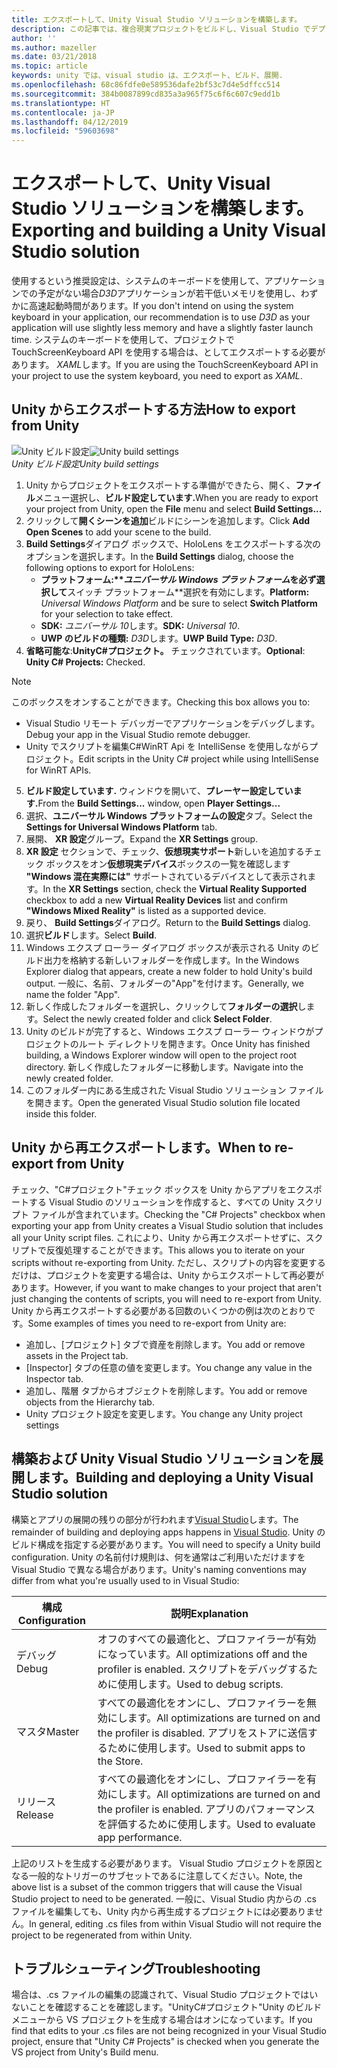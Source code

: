 ```yaml
---
title: エクスポートして、Unity Visual Studio ソリューションを構築します。
description: この記事では、複合現実プロジェクトをビルドし、Visual Studio でデプロイできるように Unity からエクスポートします。
author: ''
ms.author: mazeller
ms.date: 03/21/2018
ms.topic: article
keywords: unity では、visual studio は、エクスポート、ビルド、展開.
ms.openlocfilehash: 68c86fdfe0e589536dafe2bf53c7d4e5dffcc514
ms.sourcegitcommit: 384b0087899cd835a3a965f75c6f6c607c9edd1b
ms.translationtype: HT
ms.contentlocale: ja-JP
ms.lasthandoff: 04/12/2019
ms.locfileid: "59603698"
---
```

# <a name="exporting-and-building-a-unity-visual-studio-solution"></a><span data-ttu-id="6f850-104">エクスポートして、Unity Visual Studio ソリューションを構築します。</span><span class="sxs-lookup"><span data-stu-id="6f850-104">Exporting and building a Unity Visual Studio solution</span></span>

<span data-ttu-id="6f850-105">使用するという推奨設定は、システムのキーボードを使用して、アプリケーションでの予定がない場合*D3D*アプリケーションが若干低いメモリを使用し、わずかに高速起動時間があります。</span><span class="sxs-lookup"><span data-stu-id="6f850-105">If you don't intend on using the system keyboard in your application, our recommendation is to use *D3D* as your application will use slightly less memory and have a slightly faster launch time.</span></span> <span data-ttu-id="6f850-106">システムのキーボードを使用して、プロジェクトで TouchScreenKeyboard API を使用する場合は、としてエクスポートする必要があります。 *XAML*します。</span><span class="sxs-lookup"><span data-stu-id="6f850-106">If you are using the TouchScreenKeyboard API in your project to use the system keyboard, you need to export as *XAML*.</span></span>

## <a name="how-to-export-from-unity"></a><span data-ttu-id="6f850-107">Unity からエクスポートする方法</span><span class="sxs-lookup"><span data-stu-id="6f850-107">How to export from Unity</span></span>

<span data-ttu-id="6f850-108">![Unity ビルド設定](images/unitybuildsettings-300px.png)</span><span class="sxs-lookup"><span data-stu-id="6f850-108">![Unity build settings](images/unitybuildsettings-300px.png)</span></span><br>
<span data-ttu-id="6f850-109">*Unity ビルド設定*</span><span class="sxs-lookup"><span data-stu-id="6f850-109">*Unity build settings*</span></span>

1. <span data-ttu-id="6f850-110">Unity からプロジェクトをエクスポートする準備ができたら、開く、**ファイル**メニュー選択し、**ビルド設定しています.**</span><span class="sxs-lookup"><span data-stu-id="6f850-110">When you are ready to export your project from Unity, open the **File** menu and select **Build Settings...**</span></span>
2. <span data-ttu-id="6f850-111">クリックして**開くシーンを追加**ビルドにシーンを追加します。</span><span class="sxs-lookup"><span data-stu-id="6f850-111">Click **Add Open Scenes** to add your scene to the build.</span></span>
3. <span data-ttu-id="6f850-112">**Build Settings**ダイアログ ボックスで、HoloLens をエクスポートする次のオプションを選択します。</span><span class="sxs-lookup"><span data-stu-id="6f850-112">In the **Build Settings** dialog, choose the following options to export for HoloLens:</span></span>
   * <span data-ttu-id="6f850-113">**プラットフォーム:\*\**ユニバーサル Windows プラットフォーム*を必ず選択して**スイッチ プラットフォーム\*\*選択を有効にします。</span><span class="sxs-lookup"><span data-stu-id="6f850-113">**Platform:** *Universal Windows Platform* and be sure to select **Switch Platform** for your selection to take effect.</span></span>
   * <span data-ttu-id="6f850-114">**SDK:**  *ユニバーサル 10*します。</span><span class="sxs-lookup"><span data-stu-id="6f850-114">**SDK:** *Universal 10*.</span></span>
   * <span data-ttu-id="6f850-115">**UWP のビルドの種類:**  *D3D*します。</span><span class="sxs-lookup"><span data-stu-id="6f850-115">**UWP Build Type:** *D3D*.</span></span>
4. <span data-ttu-id="6f850-116">**省略可能な**:**UnityC#プロジェクト。** チェックされています。</span><span class="sxs-lookup"><span data-stu-id="6f850-116">**Optional**: **Unity C# Projects:** Checked.</span></span>

>[!NOTE]
><span data-ttu-id="6f850-117">このボックスをオンすることができます。</span><span class="sxs-lookup"><span data-stu-id="6f850-117">Checking this box allows you to:</span></span>
>* <span data-ttu-id="6f850-118">Visual Studio リモート デバッガーでアプリケーションをデバッグします。</span><span class="sxs-lookup"><span data-stu-id="6f850-118">Debug your app in the Visual Studio remote debugger.</span></span>
>* <span data-ttu-id="6f850-119">Unity でスクリプトを編集C#WinRT Api を IntelliSense を使用しながらプロジェクト。</span><span class="sxs-lookup"><span data-stu-id="6f850-119">Edit scripts in the Unity C# project while using IntelliSense for WinRT APIs.</span></span>

5. <span data-ttu-id="6f850-120">**ビルド設定しています.** ウィンドウを開いて、**プレーヤー設定しています.**</span><span class="sxs-lookup"><span data-stu-id="6f850-120">From the **Build Settings...** window, open **Player Settings...**</span></span>
6. <span data-ttu-id="6f850-121">選択、**ユニバーサル Windows プラットフォームの設定**タブ。</span><span class="sxs-lookup"><span data-stu-id="6f850-121">Select the **Settings for Universal Windows Platform** tab.</span></span>
7. <span data-ttu-id="6f850-122">展開、 **XR 設定**グループ。</span><span class="sxs-lookup"><span data-stu-id="6f850-122">Expand the **XR Settings** group.</span></span>
8. <span data-ttu-id="6f850-123">**XR 設定** セクションで、チェック、**仮想現実サポート**新しいを追加するチェック ボックスをオン**仮想現実デバイス**ボックスの一覧を確認します **"Windows 混在実際には"** サポートされているデバイスとして表示されます。</span><span class="sxs-lookup"><span data-stu-id="6f850-123">In the **XR Settings** section, check the **Virtual Reality Supported** checkbox to add a new **Virtual Reality Devices** list and confirm **"Windows Mixed Reality"** is listed as a supported device.</span></span>
9. <span data-ttu-id="6f850-124">戻り、 **Build Settings**ダイアログ。</span><span class="sxs-lookup"><span data-stu-id="6f850-124">Return to the **Build Settings** dialog.</span></span>
10. <span data-ttu-id="6f850-125">選択**ビルド**します。</span><span class="sxs-lookup"><span data-stu-id="6f850-125">Select **Build**.</span></span>
11. <span data-ttu-id="6f850-126">Windows エクスプ ローラー ダイアログ ボックスが表示される Unity のビルド出力を格納する新しいフォルダーを作成します。</span><span class="sxs-lookup"><span data-stu-id="6f850-126">In the Windows Explorer dialog that appears, create a new folder to hold Unity's build output.</span></span> <span data-ttu-id="6f850-127">一般に、名前、フォルダーの"App"を付けます。</span><span class="sxs-lookup"><span data-stu-id="6f850-127">Generally, we name the folder "App".</span></span>
12. <span data-ttu-id="6f850-128">新しく作成したフォルダーを選択し、クリックして**フォルダーの選択**します。</span><span class="sxs-lookup"><span data-stu-id="6f850-128">Select the newly created folder and click **Select Folder**.</span></span>
13. <span data-ttu-id="6f850-129">Unity のビルドが完了すると、Windows エクスプ ローラー ウィンドウがプロジェクトのルート ディレクトリを開きます。</span><span class="sxs-lookup"><span data-stu-id="6f850-129">Once Unity has finished building, a Windows Explorer window will open to the project root directory.</span></span> <span data-ttu-id="6f850-130">新しく作成したフォルダーに移動します。</span><span class="sxs-lookup"><span data-stu-id="6f850-130">Navigate into the newly created folder.</span></span>
14. <span data-ttu-id="6f850-131">このフォルダー内にある生成された Visual Studio ソリューション ファイルを開きます。</span><span class="sxs-lookup"><span data-stu-id="6f850-131">Open the generated Visual Studio solution file located inside this folder.</span></span>

## <a name="when-to-re-export-from-unity"></a><span data-ttu-id="6f850-132">Unity から再エクスポートします。</span><span class="sxs-lookup"><span data-stu-id="6f850-132">When to re-export from Unity</span></span>

<span data-ttu-id="6f850-133">チェック、"C#プロジェクト"チェック ボックスを Unity からアプリをエクスポートする Visual Studio のソリューションを作成すると、すべての Unity スクリプト ファイルが含まれています。</span><span class="sxs-lookup"><span data-stu-id="6f850-133">Checking the "C# Projects" checkbox when exporting your app from Unity creates a Visual Studio solution that includes all your Unity script files.</span></span> <span data-ttu-id="6f850-134">これにより、Unity から再エクスポートせずに、スクリプトで反復処理することができます。</span><span class="sxs-lookup"><span data-stu-id="6f850-134">This allows you to iterate on your scripts without re-exporting from Unity.</span></span> <span data-ttu-id="6f850-135">ただし、スクリプトの内容を変更するだけは、プロジェクトを変更する場合は、Unity からエクスポートして再必要があります。</span><span class="sxs-lookup"><span data-stu-id="6f850-135">However, if you want to make changes to your project that aren't just changing the contents of scripts, you will need to re-export from Unity.</span></span> <span data-ttu-id="6f850-136">Unity から再エクスポートする必要がある回数のいくつかの例は次のとおりです。</span><span class="sxs-lookup"><span data-stu-id="6f850-136">Some examples of times you need to re-export from Unity are:</span></span>
* <span data-ttu-id="6f850-137">追加し、[プロジェクト] タブで資産を削除します。</span><span class="sxs-lookup"><span data-stu-id="6f850-137">You add or remove assets in the Project tab.</span></span>
* <span data-ttu-id="6f850-138">[Inspector] タブの任意の値を変更します。</span><span class="sxs-lookup"><span data-stu-id="6f850-138">You change any value in the Inspector tab.</span></span>
* <span data-ttu-id="6f850-139">追加し、階層 タブからオブジェクトを削除します。</span><span class="sxs-lookup"><span data-stu-id="6f850-139">You add or remove objects from the Hierarchy tab.</span></span>
* <span data-ttu-id="6f850-140">Unity プロジェクト設定を変更します。</span><span class="sxs-lookup"><span data-stu-id="6f850-140">You change any Unity project settings</span></span>

## <a name="building-and-deploying-a-unity-visual-studio-solution"></a><span data-ttu-id="6f850-141">構築および Unity Visual Studio ソリューションを展開します。</span><span class="sxs-lookup"><span data-stu-id="6f850-141">Building and deploying a Unity Visual Studio solution</span></span>

<span data-ttu-id="6f850-142">構築とアプリの展開の残りの部分が行われます[Visual Studio](using-visual-studio.md)します。</span><span class="sxs-lookup"><span data-stu-id="6f850-142">The remainder of building and deploying apps happens in [Visual Studio](using-visual-studio.md).</span></span> <span data-ttu-id="6f850-143">Unity のビルド構成を指定する必要があります。</span><span class="sxs-lookup"><span data-stu-id="6f850-143">You will need to specify a Unity build configuration.</span></span> <span data-ttu-id="6f850-144">Unity の名前付け規則は、何を通常はご利用いただけますを Visual Studio で異なる場合があります。</span><span class="sxs-lookup"><span data-stu-id="6f850-144">Unity's naming conventions may differ from what you're usually used to in Visual Studio:</span></span>

|  <span data-ttu-id="6f850-145">構成</span><span class="sxs-lookup"><span data-stu-id="6f850-145">Configuration</span></span>  |  <span data-ttu-id="6f850-146">説明</span><span class="sxs-lookup"><span data-stu-id="6f850-146">Explanation</span></span> | 
|----------|----------|
|  <span data-ttu-id="6f850-147">デバッグ</span><span class="sxs-lookup"><span data-stu-id="6f850-147">Debug</span></span>  |  <span data-ttu-id="6f850-148">オフのすべての最適化と、プロファイラーが有効になっています。</span><span class="sxs-lookup"><span data-stu-id="6f850-148">All optimizations off and the profiler is enabled.</span></span> <span data-ttu-id="6f850-149">スクリプトをデバッグするために使用します。</span><span class="sxs-lookup"><span data-stu-id="6f850-149">Used to debug scripts.</span></span> | 
|  <span data-ttu-id="6f850-150">マスタ</span><span class="sxs-lookup"><span data-stu-id="6f850-150">Master</span></span>  |  <span data-ttu-id="6f850-151">すべての最適化をオンにし、プロファイラーを無効にします。</span><span class="sxs-lookup"><span data-stu-id="6f850-151">All optimizations are turned on and the profiler is disabled.</span></span> <span data-ttu-id="6f850-152">アプリをストアに送信するために使用します。</span><span class="sxs-lookup"><span data-stu-id="6f850-152">Used to submit apps to the Store.</span></span> | 
|  <span data-ttu-id="6f850-153">リリース</span><span class="sxs-lookup"><span data-stu-id="6f850-153">Release</span></span>  |  <span data-ttu-id="6f850-154">すべての最適化をオンにし、プロファイラーを有効にします。</span><span class="sxs-lookup"><span data-stu-id="6f850-154">All optimizations are turned on and the profiler is enabled.</span></span> <span data-ttu-id="6f850-155">アプリのパフォーマンスを評価するために使用します。</span><span class="sxs-lookup"><span data-stu-id="6f850-155">Used to evaluate app performance.</span></span> | 

<span data-ttu-id="6f850-156">上記のリストを生成する必要があります。 Visual Studio プロジェクトを原因となる一般的なトリガーのサブセットであるに注意してください。</span><span class="sxs-lookup"><span data-stu-id="6f850-156">Note, the above list is a subset of the common triggers that will cause the Visual Studio project to need to be generated.</span></span> <span data-ttu-id="6f850-157">一般に、Visual Studio 内からの .cs ファイルを編集しても、Unity 内から再生成するプロジェクトには必要ありません。</span><span class="sxs-lookup"><span data-stu-id="6f850-157">In general, editing .cs files from within Visual Studio will not require the project to be regenerated from within Unity.</span></span>

## <a name="troubleshooting"></a><span data-ttu-id="6f850-158">トラブルシューティング</span><span class="sxs-lookup"><span data-stu-id="6f850-158">Troubleshooting</span></span>

<span data-ttu-id="6f850-159">場合は、.cs ファイルの編集の認識されて、Visual Studio プロジェクトではいないことを確認することを確認します。"UnityC#プロジェクト"Unity のビルド メニューから VS プロジェクトを生成する場合はオンになっています。</span><span class="sxs-lookup"><span data-stu-id="6f850-159">If you find that edits to your .cs files are not being recognized in your Visual Studio project, ensure that "Unity C# Projects" is checked when you generate the VS project from Unity's Build menu.</span></span>
